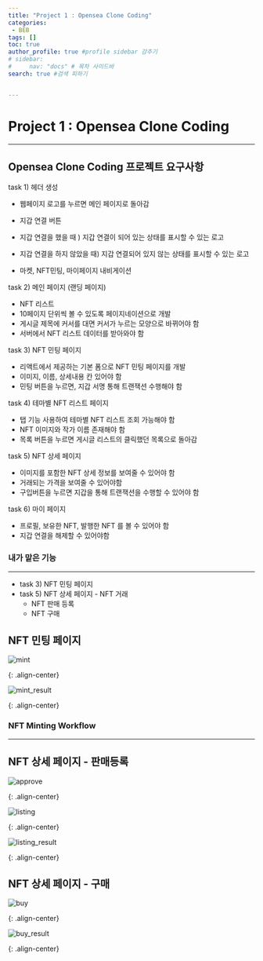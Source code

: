 ```yaml
---
title: "Project 1 : Opensea Clone Coding"
categories:
 - BEB
tags: [] 
toc: true
author_profile: true #profile sidebar 감추기
# sidebar:
#     nav: "docs" # 목차 사이드바
search: true #검색 피하기


---
```




# Project 1 : Opensea Clone Coding

---



## Opensea Clone Coding 프로젝트 요구사항

task 1) 헤더 생성

-  웹페이지 로고를 누르면 메인 페이지로 돌아감

-  지갑 연결 버튼
  -  지갑 연결을 했을 때 ) 지갑 연결이 되어 있는 상태를 표시할 수 있는 로고
  -  지갑 연결을 하지 않았을 때) 지갑 연결되어 있지 않는 상태를 표시할 수 있는 로고

-  마켓, NFT민팅, 마이페이지 내비게이션

task 2) 메인 페이지 (랜딩 페이지)

-  NFT 리스트
  -  10페이지 단위씩 볼 수 있도록 페이지네이션으로 개발
  -  게시글 제목에 커서를 대면 커서가 누르는 모양으로 바뀌어야 함
  -  서버에서 NFT 리스트 데이터를 받아와야 함

task 3) NFT 민팅 페이지

-  리액트에서 제공하는 기본 폼으로 NFT 민팅 페이지를 개발
-  이미지, 이름, 상세내용 칸 있어야 함
-  민팅 버튼을 누르면, 지갑 서명 통해 트랜잭션 수행해야 함

task 4) 테마별 NFT 리스트 페이지

-  탭 기능 사용하여 테마별 NFT 리스트 조회 가능해야 함
-  NFT 이미지와 작가 이름 존재해야 함
-  목록 버튼을 누르면 게시글 리스트의 클릭했던 목록으로 돌아감

task 5) NFT 상세 페이지

-  이미지를 포함한 NFT 상세 정보를 보여줄 수 있어야 함
-  거래되는 가격을 보여줄 수 있어야함
-  구입버튼을 누르면 지갑을 통해 트랜잭션을 수행할 수 있어야 함

task 6) 마이 페이지

-  프로필, 보유한 NFT, 발행한 NFT 를 볼 수 있어야 함
-  지갑 연결을 해제할 수 있어야함



### 내가 맡은 기능

---

- task 3) NFT 민팅 페이지
- task 5) NFT 상세 페이지 - NFT 거래
  - NFT 판매 등록
  - NFT 구매



## NFT 민팅 페이지

![mint](../../images/2022-10-18-openseaProject/mint.gif)

{: .align-center}

![mint_result](../../images/2022-10-18-openseaProject/mint_result.gif)

{: .align-center}



### NFT Minting Workflow

---





## NFT 상세 페이지 - 판매등록

![approve](../../images/2022-10-18-openseaProject/approve.gif)

{: .align-center}



![listing](../../images/2022-10-18-openseaProject/listing.gif)

{: .align-center}



![listing_result](../../images/2022-10-18-openseaProject/listing_result.gif)

{: .align-center}



## NFT 상세 페이지 - 구매

![buy](../../images/2022-10-18-openseaProject/buy.gif)

{: .align-center}



![buy_result](../../images/2022-10-18-openseaProject/buy_result.gif)

{: .align-center}



